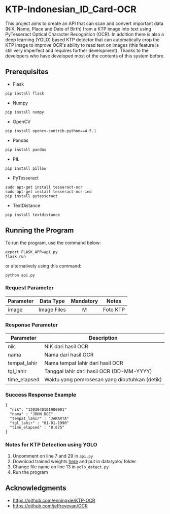 # KTP-Indonesian_ID_Card-OCR
This project aims to create an API that can scan and convert important data (NIK, Name, Place and Date of Birth) from a KTP image into text using PyTesseract Optical Character Recognition (OCR). In addition there is also a deep learning (YOLO) based KTP detector that can automatically crop the KTP image to improve OCR's ability to read text on images (this feature is still very imperfect and requires further development). Thanks to the developers who have developed most of the contents of this system before.

## Prerequisites
* Flask
```
pip install flask
```
* Numpy
```
pip install numpy
```
* OpenCV
```
pip install opencv-contrib-python==4.5.1
```
* Pandas
```
pip install pandas
```
* PIL
```
pip install pillow
```
* PyTesseract
```
sudo apt-get install tesseract-ocr
sudo apt-get install tesseract-ocr-ind
pip install pytesseract
```
* TextDistance
```
pip install textdistance
```

## Running the Program
To run the program, use the command below:
```
export FLASK_APP=api.py
flask run
```
or alternatively using this command:
```
python api.py
```

### Request Parameter
Parameter | Data Type | Mandatory | Notes
--- | --- | :---: | ---
image | Image Files | M | Foto KTP

### Response Parameter

Parameter | Description
--- | ---
nik | NIK dari hasil OCR
nama | Nama dari hasil OCR
tempat_lahir | Nama tempat lahir dari hasil OCR
tgl_lahir | Tanggal lahir dari hasil OCR (DD-MM-YYYY)
time_elapsed | Waktu yang pemrosesan yang dibutuhkan (detik)

### Success Response Example
```
{
  "nik": "1203040101900001"
  "nama" : "JOHN DOE"
  "tempat_lahir" : "JAKARTA"
  "tgl_lahir" : "01-01-1990"
  "time_elapsed" : "0.675"
}
```

### Notes for KTP Detection using YOLO
1. Uncomment on line 7 and 29 in ```api.py```
2. Download trained weights [here](https://drive.google.com/open?id=1acjcOcTCHUjBg-1CVvoFD59nUp9vfeDL) and put in data/yolo/ folder
3. Change file name on line 13 in ```yolo_detect.py```
4. Run the program

## Acknowledgments
* https://github.com/enningxie/KTP-OCR
* https://github.com/jeffreyevan/OCR
